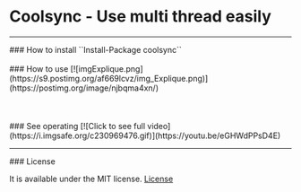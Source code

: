 # Coolsync - Use multi thread easily 
<hr/>
### How to install
``Install-Package coolsync``
<br/>
<br/>
### How to use
[![imgExplique.png](https://s9.postimg.org/af669lcvz/img_Explique.png)](https://postimg.org/image/njbqma4xn/)
<br/>
<br/>
<br/>
<br/>
### See operating
[![Click to see full video](https://i.imgsafe.org/c230969476.gif)](https://youtu.be/eGHWdPPsD4E)
<hr>
### License

It is available under the MIT license.
[License](https://opensource.org/licenses/mit-license.php)

